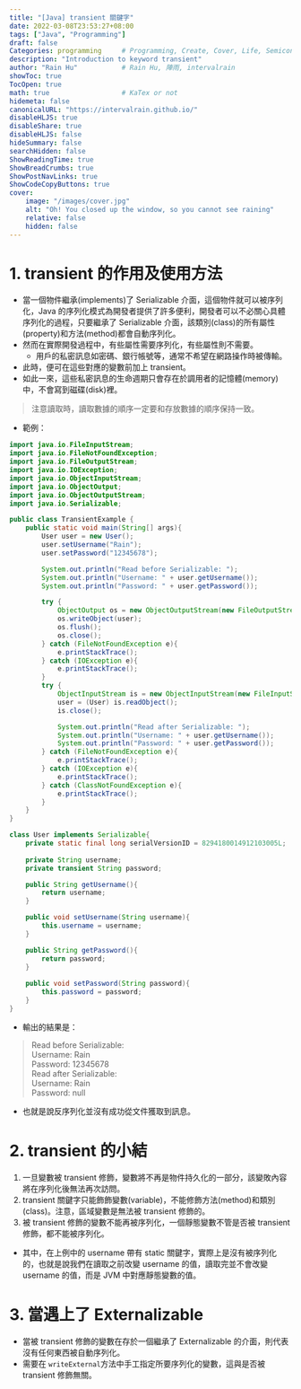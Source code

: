 ```yaml
---
title: "[Java] transient 關鍵字"
date: 2022-03-08T23:53:27+08:00
tags: ["Java", "Programming"]
draft: false
Categories: programming     # Programming, Create, Cover, Life, Semiconductor, Leetcode, Logic Design, Daily
description: "Introduction to keyword transient" 
author: "Rain Hu"           # Rain Hu, 陣雨, intervalrain
showToc: true
TocOpen: true
math: true                  # KaTex or not
hidemeta: false
canonicalURL: "https://intervalrain.github.io/"
disableHLJS: true
disableShare: true
disableHLJS: false
hideSummary: false
searchHidden: false
ShowReadingTime: true
ShowBreadCrumbs: true
ShowPostNavLinks: true
ShowCodeCopyButtons: true
cover:
    image: "/images/cover.jpg"
    alt: "Oh! You closed up the window, so you cannot see raining"
    relative: false
    hidden: false
---
```

# 1. transient 的作用及使用方法
+ 當一個物件繼承(implements)了 Serializable 介面，這個物件就可以被序列化，Java 的序列化模式為開發者提供了許多便利，開發者可以不必關心具體序列化的過程，只要繼承了 Serializable 介面，該類別(class)的所有屬性(property)和方法(method)都會自動序列化。
+ 然而在實際開發過程中，有些屬性需要序列化，有些屬性則不需要。
  + 用戶的私密訊息如密碼、銀行帳號等，通常不希望在網路操作時被傳輸。
+ 此時，便可在這些對應的變數前加上 transient。
+ 如此一來，這些私密訊息的生命週期只會存在於調用者的記憶體(memory)中，不會寫到磁碟(disk)裡。
> 注意讀取時，讀取數據的順序一定要和存放數據的順序保持一致。
+ 範例：
```Java
import java.io.FileInputStream;
import java.io.FileNotFoundException;
import java.io.FileOutputStream;
import java.io.IOException;
import java.io.ObjectInputStream;
import java.io.ObjectOutput;
import java.io.ObjectOutputStream;
import java.io.Serializable;

public class TransientExample {
    public static void main(String[] args){
        User user = new User();
        user.setUsername("Rain");
        user.setPassword("12345678");

        System.out.println("Read before Serializable: ");
        System.out.println("Username: " + user.getUsername());
        System.out.println("Password: " + user.getPassword());

        try {
            ObjectOutput os = new ObjectOutputStream(new FileOutputStream("/Users/rainhu/workspace/algo/temp/user.txt"));
            os.writeObject(user);
            os.flush();
            os.close();
        } catch (FileNotFoundException e){
            e.printStackTrace();
        } catch (IOException e){
            e.printStackTrace();
        }
        try {
            ObjectInputStream is = new ObjectInputStream(new FileInputStream("/Users/rainhu/workspace/algo/temp/user.txt"));
            user = (User) is.readObject();
            is.close();

            System.out.println("Read after Serializable: ");
            System.out.println("Username: " + user.getUsername());
            System.out.println("Password: " + user.getPassword());
        } catch (FileNotFoundException e){
            e.printStackTrace();
        } catch (IOException e){
            e.printStackTrace();
        } catch (ClassNotFoundException e){
            e.printStackTrace();
        }
    }
}

class User implements Serializable{
    private static final long serialVersionID = 8294180014912103005L;
    
    private String username;
    private transient String password;

    public String getUsername(){
        return username;
    }

    public void setUsername(String username){
        this.username = username;
    }

    public String getPassword(){
        return password;
    }
    
    public void setPassword(String password){
        this.password = password;
    }
}
```
+ 輸出的結果是：
> Read before Serializable:   
> Username: Rain  
> Password: 12345678  
> Read after Serializable:   
> Username: Rain  
> Password: null
+ 也就是說反序列化並沒有成功從文件獲取到訊息。
# 2. transient 的小結
1. 一旦變數被 transient 修飾，變數將不再是物件持久化的一部分，該變敗內容將在序列化後無法再次訪問。
2. transient 關鍵字只能飾飾變數(variable)，不能修飾方法(method)和類別(class)。注意，區域變數是無法被 transient 修飾的。
3. 被 transient 修飾的變數不能再被序列化，一個靜態變數不管是否被 transient 修飾，都不能被序列化。
+ 其中，在上例中的 username 帶有 static 關鍵字，實際上是沒有被序列化的，也就是說我們在讀取之前改變 username 的值，讀取完並不會改變 username 的值，而是 JVM 中對應靜態變數的值。

# 3. 當遇上了 Externalizable
+ 當被 transient 修飾的變數在存於一個繼承了 Externalizable 的介面，則代表沒有任何東西被自動序列化。
+ 需要在 `writeExternal`方法中手工指定所要序列化的變數，這與是否被 transient 修飾無關。
